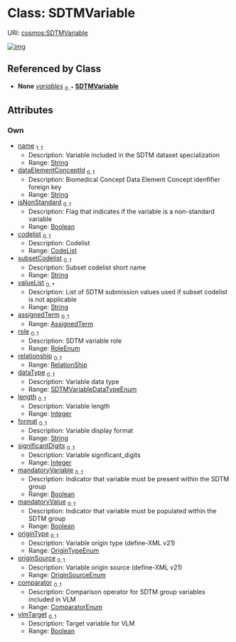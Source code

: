 
# Class: SDTMVariable




URI: [cosmos:SDTMVariable](https://www.cdisc.org/cosmos/1-0SDTMVariable)


[![img](https://yuml.me/diagram/nofunky;dir:TB/class/[RelationShip]<relationship%200..1-++[SDTMVariable&#124;name:string;dataElementConceptId:string%20%3F;isNonStandard:boolean%20%3F;subsetCodelist:string%20%3F;valueList:string%20*;role:RoleEnum%20%3F;dataType:SDTMVariableDataTypeEnum%20%3F;length:integer%20%3F;format:string%20%3F;significantDigits:integer%20%3F;mandatoryVariable:boolean%20%3F;mandatoryValue:boolean%20%3F;originType:OriginTypeEnum%20%3F;originSource:OriginSourceEnum%20%3F;comparator:ComparatorEnum%20%3F;vlmTarget:boolean%20%3F],[AssignedTerm]<assignedTerm%200..1-++[SDTMVariable],[CodeList]<codelist%200..1-++[SDTMVariable],[SDTMGroup]++-%20variables%200..*>[SDTMVariable],[SDTMGroup],[RelationShip],[CodeList],[AssignedTerm])](https://yuml.me/diagram/nofunky;dir:TB/class/[RelationShip]<relationship%200..1-++[SDTMVariable&#124;name:string;dataElementConceptId:string%20%3F;isNonStandard:boolean%20%3F;subsetCodelist:string%20%3F;valueList:string%20*;role:RoleEnum%20%3F;dataType:SDTMVariableDataTypeEnum%20%3F;length:integer%20%3F;format:string%20%3F;significantDigits:integer%20%3F;mandatoryVariable:boolean%20%3F;mandatoryValue:boolean%20%3F;originType:OriginTypeEnum%20%3F;originSource:OriginSourceEnum%20%3F;comparator:ComparatorEnum%20%3F;vlmTarget:boolean%20%3F],[AssignedTerm]<assignedTerm%200..1-++[SDTMVariable],[CodeList]<codelist%200..1-++[SDTMVariable],[SDTMGroup]++-%20variables%200..*>[SDTMVariable],[SDTMGroup],[RelationShip],[CodeList],[AssignedTerm])

## Referenced by Class

 *  **None** *[variables](variables.md)*  <sub>0..\*</sub>  **[SDTMVariable](SDTMVariable.md)**

## Attributes


### Own

 * [name](name.md)  <sub>1..1</sub>
     * Description: Variable included in the SDTM dataset specialization
     * Range: [String](types/String.md)
 * [dataElementConceptId](dataElementConceptId.md)  <sub>0..1</sub>
     * Description: Biomedical Concept Data Element Concept idenfifier foreign key
     * Range: [String](types/String.md)
 * [isNonStandard](isNonStandard.md)  <sub>0..1</sub>
     * Description: Flag that indicates if the variable is a non-standard variable
     * Range: [Boolean](types/Boolean.md)
 * [codelist](codelist.md)  <sub>0..1</sub>
     * Description: Codelist
     * Range: [CodeList](CodeList.md)
 * [subsetCodelist](subsetCodelist.md)  <sub>0..1</sub>
     * Description: Subset codelist short name
     * Range: [String](types/String.md)
 * [valueList](valueList.md)  <sub>0..\*</sub>
     * Description: List of SDTM submission values used if subset codelist is not applicable
     * Range: [String](types/String.md)
 * [assignedTerm](assignedTerm.md)  <sub>0..1</sub>
     * Range: [AssignedTerm](AssignedTerm.md)
 * [role](role.md)  <sub>0..1</sub>
     * Description: SDTM variable role
     * Range: [RoleEnum](RoleEnum.md)
 * [relationship](relationship.md)  <sub>0..1</sub>
     * Range: [RelationShip](RelationShip.md)
 * [dataType](dataType.md)  <sub>0..1</sub>
     * Description: Variable data type
     * Range: [SDTMVariableDataTypeEnum](SDTMVariableDataTypeEnum.md)
 * [length](length.md)  <sub>0..1</sub>
     * Description: Variable length
     * Range: [Integer](types/Integer.md)
 * [format](format.md)  <sub>0..1</sub>
     * Description: Variable display format
     * Range: [String](types/String.md)
 * [significantDigits](significantDigits.md)  <sub>0..1</sub>
     * Description: Variable significant_digits
     * Range: [Integer](types/Integer.md)
 * [mandatoryVariable](mandatoryVariable.md)  <sub>0..1</sub>
     * Description: Indicator that variable must be present within the SDTM group
     * Range: [Boolean](types/Boolean.md)
 * [mandatoryValue](mandatoryValue.md)  <sub>0..1</sub>
     * Description: Indicator that variable must be populated within the SDTM group
     * Range: [Boolean](types/Boolean.md)
 * [originType](originType.md)  <sub>0..1</sub>
     * Description: Variable origin type (define-XML v21)
     * Range: [OriginTypeEnum](OriginTypeEnum.md)
 * [originSource](originSource.md)  <sub>0..1</sub>
     * Description: Variable origin source (define-XML v21)
     * Range: [OriginSourceEnum](OriginSourceEnum.md)
 * [comparator](comparator.md)  <sub>0..1</sub>
     * Description: Comparison operator for SDTM group variables included in VLM
     * Range: [ComparatorEnum](ComparatorEnum.md)
 * [vlmTarget](vlmTarget.md)  <sub>0..1</sub>
     * Description: Target variable for VLM
     * Range: [Boolean](types/Boolean.md)
